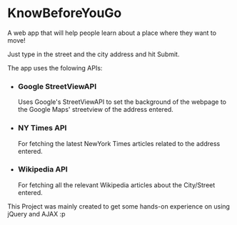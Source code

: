 # KnowBeforeYouGo
A web app that will help people learn about a place where they want to move!

Just type in the street and the city address and hit Submit.

The app uses the folowing APIs:

* ### Google StreetViewAPI
  Uses Google's StreetViewAPI to set the background of the webpage to the Google Maps' streetview of the address entered.

* ### NY Times API
  For fetching the latest NewYork Times articles related to the address entered.

* ### Wikipedia API
  For fetching all the relevant Wikipedia articles about the City/Street entered.
  
This Project was mainly created to get some hands-on experience on using jQuery and AJAX :p    
  

 
